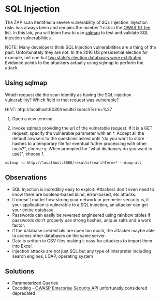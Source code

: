 # SQL Injection

The ZAP scan itentified a severe vulnerability of SQL Injection. Injection risks has always been and remains the number 1 risk in the [OWAS 10 Ten](https://www.owasp.org/index.php/Top_10-2017_Top_10) list. 
In this lab, you will learn how to use [sqlmap](http://sqlmap.org/) to test and validate SQL injection vulnerabilities.

NOTE: Many developers think SQL Injection vulnerabilities are a thing of the past. Unfortunately they are not. In the 2016 US presidential election for example, not one but [two state's election databases were exfiltrated](http://thehackernews.com/2016/08/election-system-hack.html?utm_source=feedburner&utm_medium=feed&utm_campaign=Feed:+TheHackersNews+(The+Hackers+News+-+Security+Blog)&_m=3n.009a.1311.gs0ao085y3.rkc&m=1). Evidance points to the attackers actually using sqlmap to perform the attack.

## Using sqlmap

Which request did the scan identify as having the SQL injection vulnerability? Which field in that request was vulnerable?

HINT: http://localhost:8080/results?searchTerm=%27

1. Open a new terminal.

2. Invoke sqlmap providing the url of the vulnerable request. If it is a GET request, specify the vulnerable parameter with an *. Accept all the default anwsers to the questions asked until "do you want to store hashes to a temporary file for eventual futher processing with other tools?", choose y. When prompted for "what dictionary do you want to use?", choose 1.

```
sqlmap -u http://localhost:8080/results?searchTerm=* --dump-all
```

## Observations

* SQL Injection is incredibly easy to exploit. Attackers don't even need to know there are boolean-based blind, error-based, etc attacks.
* It doesn't matter how strong your network or perimeter security is, if your application is vulnerable to a SQL injection, an attacker can get your entire database.
* Passwords can easily be reversed engineered using rainbow tables if passwords don't properly use strong hashes, unique salts and a work factor.
* If the database credentials are open too much, the attacker maybe able to access other databases on the same server.
* Data is written to CSV files making it easy for attackers to import them into Excel.
* Injection attacks are not just SQL but any type of interpreter including search engines, LDAP, operating system

## Solutions

* Parameterized Queries
* Encoding - [OWASP Enterprise Security API](https://github.com/ESAPI/esapi-java-legacy) unfortunatly considered deprecated